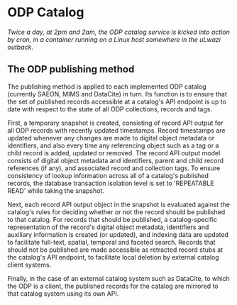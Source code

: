 # ODP Catalog

*Twice a day, at 2pm and 2am, the ODP catalog service is kicked into
action by cron, in a container running on a Linux host somewhere in
the uLwazi outback.*

## The ODP publishing method

The publishing method is applied to each implemented ODP catalog
(currently SAEON, MIMS and DataCite) in turn. Its function is to
ensure that the set of published records accessible at a catalog's
API endpoint is up to date with respect to the state of all ODP
collections, records and tags.

First, a temporary snapshot is created, consisting of record API
output for all ODP records with recently updated timestamps. Record
timestamps are updated whenever any changes are made to digital object
metadata or identifiers, and also every time any referencing object such
as a tag or a child record is added, updated or removed. The record API
output model consists of digital object metadata and identifiers, parent
and child record references (if any), and associated record and collection
tags. To ensure consistency of lookup information across all of a catalog's
published records, the database transaction isolation level is set to
'REPEATABLE READ' while taking the snapshot.

Next, each record API output object in the snapshot is evaluated against
the catalog's rules for deciding whether or not the record should be
published to that catalog. For records that should be published, a
catalog-specific representation of the record's digital object metadata,
identifiers and auxiliary information is created (or updated), and indexing
data are updated to facilitate full-text, spatial, temporal and faceted search.
Records that should not be published are made accessible as retracted record
stubs at the catalog's API endpoint, to facilitate local deletion by
external catalog client systems.

Finally, in the case of an external catalog system such as DataCite, to
which the ODP is a client, the published records for the catalog are
mirrored to that catalog system using its own API.
